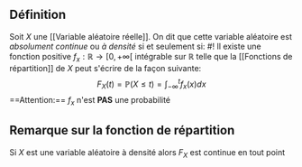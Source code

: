 ## Définition
Soit $X$ une [[Variable aléatoire réelle]]. On dit que cette variable aléatoire est *absolument continue* ou *à densité* si et seulement si: #!
Il existe une fonction positive $f_x: \mathbb R \to [0, +\infty[$ intégrable sur $\mathbb R$ telle que la [[Fonctions de répartition]] de $X$ peut s'écrire de la façon suivante: $$F_X(t) = \mathbb P(X \leq t) = \int_{-\infty}^t f_x(x)dx$$ ==Attention:== $f_x$ n'est **PAS** une probabilité

## Remarque sur la fonction de répartition
Si $X$ est une variable aléatoire à densité alors $F_X$ est continue en tout point